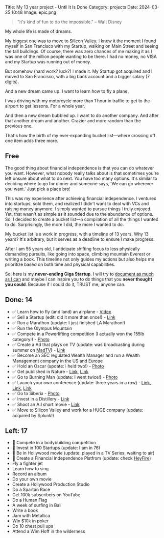 Title: My 13 year project - Until It Is Done
Category: projects
Date: 2024-03-25 10:48
Image: epic.png

> "It's kind of fun to do the impossible." – Walt Disney

My whole life is made of dreams. 

My biggest one was to move to Silicon Valley. I knew it the moment I found myself in San Francisco with my Startup, walking on Main Street and seeing the tall buildings. Of course, there was zero chances of me making it as I was one of the million people wanting to be there. I had no money, no VISA and my Startup was running out of money.

But somehow (hard work? luck?) I made it. My Startup got acquired and I moved to San Francisco, with a big bank account and a bigger salary (7 digits).

And a new dream came up. I want to learn how to fly a plane.

I was driving with my motorcycle more than 1 hour in traffic to get to the airport to get lessons. For a whole year.

And then a new dream bubbled up. I want to do another company. And after that another dream and another. Crazier and more random than the previous one.

That's how the birth of my ever-expanding bucket list—where crossing off one item adds three more. 

## Free

The good thing about financial independence is that you can do whatever you want. However, what nobody really talks about is that sometimes you're left unsure about what to do next. You have too many options. It's similar to deciding where to go for dinner and someone says, 'We can go wherever you want.' Just pick a place bro!

This was my experience after achieving financial independence. I ventured into startups, sold them, and realized I didn't want to deal with VCs and raising money anymore. I simply wanted to pursue things I truly enjoyed. Yet, that wasn't as simple as it sounded due to the abundance of options. So, I decided to create a bucket list—a compilation of all the things I wanted to do. Surprisingly, the more I did, the more I wanted to do.

My bucket list is a work in progress, with a timeline of 13 years. Why 13 years? It's arbitrary, but it serves as a deadline to ensure I make progress.

After I am 55 years old, I anticipate shifting focus to less physically demanding pursuits, like going into space, climbing mountain Everest or writing a book. This timeline not only guides my actions but also helps me prioritize based on both time and physical capabilities.

So, here is my **never-ending Giga Startup**. I will try to [document as much as I can](https://jon.io/youtube) and maybe I can inspire you to do things that you **never thought you could**. Because if I could do it, TRUST me, anyone can.  

## Done: 14

- ✅ Learn how to fly (and land) an airplane - [Video](https://www.instagram.com/p/BFQYpMBm-xF/) 
- ✅ Sell a Startup (edit: did it more than once!) - [Link](https://techcrunch.com/2013/09/16/splunk-acquires-bugsense-a-platform-for-analyzing-mobile-data/) 
- ✅ Run a Marathon (update: I just finished LA Marathon!)
- ✅ Run the Olympus Mountain
- ✅ Compete in a Powerlifting competition (I actually won the 155lb category!) - [Photo](https://www.instagram.com/p/53h6w2m-yz/)
- ✅ Create a Ad that plays on TV (update: was broadcasting during summer on [MadTV](https://mad.tv/)) - [Link](https://www.youtube.com/watch?v=tbcgJDJzHiI)
- ✅ Become an SEC regulated Wealth Manager and run a Wealth Management company in the US and Europe
- ✅ Hold an Oscar (update: I held two!) - [Photo](https://www.instagram.com/p/CoyGyl5vhAS/?img_index=1)
- ✅ Get published in Nature - [Link](https://jon.io/how-i-spent-my-summer-helping-to-save-a-whole-country), [Link](https://www.nature.com/articles/s41586-021-04014-z)
- ✅ Go to Burning Man (update: I went twice!) - [Photo](https://www.instagram.com/p/BO2k6o_hhfa/)
- ✅ Launch your own conference (update: three years in a row) - [Link](https://jon.io/vaim), [Link](https://jon.io/metaverse2022), [Link](https://jon.io/metaverse2021)
- ✅ Go to Siberia - [Photo](https://www.instagram.com/p/BMamYgKhzC9/)
- ✅ Invest in a Distillery - [Link](https://app.dealroom.co/companies/dented_brick_distillery)
- ✅ Shoot an A.I short movie - [Link](https://jon.io/i-made-an-ai-short-movie-and-it-is-crazy) 
- ✅ Move to Silicon Valley and work for a HUGE company (update: acquired by Splunk!)


## Left: 17

- 🔄 Compete in a bodybuilding competition 
- 🔄 Invest in 100 Startups (update: I am in 76)
- 🔄 Be in Hollywood movie (update: played in a TV Series, waiting to air)
- 🔄 Create a Financial Independence Platfrom (update: check [HeyFire](https://heyfire.co))
- Fly a fighter jet 
- Learn how to sing
- Record an album
- Do your own movie
- Create a Hollywood Production Studio
- Do a Spartan Race
- Get 100k subscribers on YouTube
- Do a Human Flag
- A week of surfing in Bali
- Write a book 
- Jam with Metallica
- Win $10k in poker
- Do 10 chest pull ups
- Attend a Wim Hoff in the wilderness

